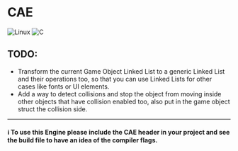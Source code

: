 # CAE

![Linux](https://img.shields.io/badge/Linux-FCC624?style=for-the-badge&logo=linux&logoColor=black)
![C](https://img.shields.io/badge/C-00599C?style=for-the-badge&logo=c&logoColor=white)

## TODO:
- Transform the current Game Object Linked List to a generic Linked List and their operations too, so that you can use Linked Lists for other cases like fonts or UI elements.
- Add a way to detect collisions and stop the object from moving inside other objects that have collision enabled too, also put in the game object struct the collision side.

---------

#### ℹ️ To use this Engine please include the CAE header in your project and see the build file to have an idea of the compiler flags.
